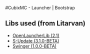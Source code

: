#CubixMC - Launcher | Bootstrap

## Libs used (from Litarvan)

* [OpenLauncherLib (2.1)](https://github.com/Litarvan/OpenLauncherLib)
* [S-Update (3.1.0-BETA)](https://github.com/Litarvan/S-Update/)
* [Swinger (1.0.0-BETA)](https://github.com/Litarvan/Swinger/)
